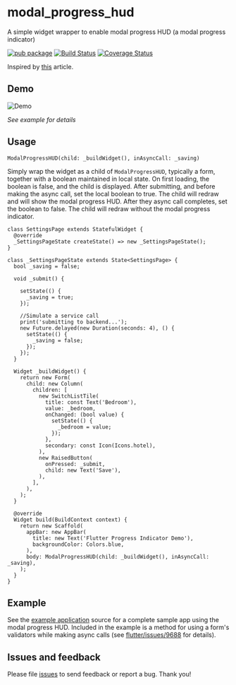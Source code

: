 # modal_progress_hud

A simple widget wrapper to enable modal progress HUD (a modal progress indicator)

[![pub package](https://img.shields.io/pub/v/modal_progress_hud.svg)](https://pub.dartlang.org/packages/modal_progress_hud)
[![Build Status](https://travis-ci.org/mmcc007/modal_progress_hud.svg?branch=master)](https://travis-ci.org/mmcc007/modal_progress_hud)
[![Coverage Status](https://coveralls.io/repos/github/mmcc007/modal_progress_hud/badge.svg?branch=master)](https://coveralls.io/github/mmcc007/modal_progress_hud?branch=master)

Inspired by [this](https://codingwithjoe.com/flutter-how-to-build-a-modal-progress-indicator/) article.


## Demo
![Demo](https://github.com/mmcc007/modal_progress_hud/blob/master/modal_progress_hud.gif)

*See example for details*

## Usage
```
ModalProgressHUD(child: _buildWidget(), inAsyncCall: _saving)
```
Simply wrap the widget as a child of `ModalProgressHUD`, typically a form, together with a boolean
maintained in local state.
On first loading, the boolean is false, and the child is displayed.
After submitting, and before making the async call, set the local boolean to
true. The child will redraw and will show the modal progress HUD.
After
they async call completes, set the boolean to false. The child will
redraw without the modal progress indicator.

```
class SettingsPage extends StatefulWidget {
  @override
  _SettingsPageState createState() => new _SettingsPageState();
}

class _SettingsPageState extends State<SettingsPage> {
  bool _saving = false;

  void _submit() {

    setState(() {
      _saving = true;
    });

    //Simulate a service call
    print('submitting to backend...');
    new Future.delayed(new Duration(seconds: 4), () {
      setState(() {
        _saving = false;
      });
    });
  }

  Widget _buildWidget() {
    return new Form(
      child: new Column(
        children: [
          new SwitchListTile(
            title: const Text('Bedroom'),
            value: _bedroom,
            onChanged: (bool value) {
              setState(() {
                _bedroom = value;
              });
            },
            secondary: const Icon(Icons.hotel),
          ),
          new RaisedButton(
            onPressed: _submit,
            child: new Text('Save'),
          ),
        ],
      ),
    );
  }

  @override
  Widget build(BuildContext context) {
    return new Scaffold(
      appBar: new AppBar(
        title: new Text('Flutter Progress Indicator Demo'),
        backgroundColor: Colors.blue,
      ),
      body: ModalProgressHUD(child: _buildWidget(), inAsyncCall: _saving),
    );
  }
}

```

## Example

See the [example application](https://github.com/mmcc007/modal_progress_hud/tree/master/example) source
for a complete sample app using the modal progress HUD. Included in the
example is a method for using a form's validators while making async
calls (see [flutter/issues/9688](https://github.com/flutter/flutter/issues/9688) for details).

## Issues and feedback

Please file [issues](https://github.com/mmcc007/modal_progress_hud/issues/new)
to send feedback or report a bug. Thank you!

